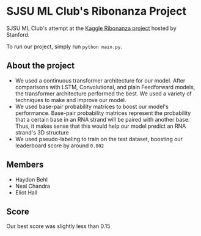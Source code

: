 # SJSU ML Club's Ribonanza Project
SJSU ML Club's attempt at the [Kaggle Ribonanza project](https://www.kaggle.com/competitions/stanford-ribonanza-rna-folding/) hosted by Stanford.

To run our project, simply run `python main.py`.

## About the project
- We used a continuous transformer architecture for our model. After comparisons with
LSTM, Convolutional, and plain Feedforward models, the transformer architecture performed
the best.
We used a variety of techniques to make and improve our model.
- We used base-pair probability matrices to boost our model's performance. Base-pair
probability matrices represent the probability that a certain base in an RNA strand
will be paired with another base. Thus, it makes sense that this would help our
model predict an RNA strand's 3D structure 
- We used pseudo-labeling to train on the test dataset, boosting our leaderboard score
by around `0.002`

## Members
- Haydon Behl
- Neal Chandra
- Eliot Hall

## Score
Our best score was slightly less than 0.15